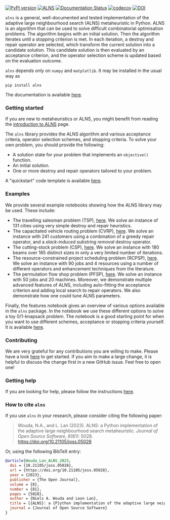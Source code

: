 [![PyPI version](https://badge.fury.io/py/alns.svg)](https://badge.fury.io/py/alns)
[![ALNS](https://github.com/N-Wouda/ALNS/actions/workflows/alns.yaml/badge.svg)](https://github.com/N-Wouda/ALNS/actions/workflows/alns.yaml)
[![Documentation Status](https://readthedocs.org/projects/alns/badge/?version=latest)](https://alns.readthedocs.io/en/latest/?badge=latest)
[![codecov](https://codecov.io/gh/N-Wouda/ALNS/branch/master/graph/badge.svg)](https://codecov.io/gh/N-Wouda/ALNS)
[![DOI](https://joss.theoj.org/papers/10.21105/joss.05028/status.svg)](https://doi.org/10.21105/joss.05028)

``alns`` is a general, well-documented and tested implementation of the adaptive
large neighbourhood search (ALNS) metaheuristic in Python. ALNS is an algorithm
that can be used to solve difficult combinatorial optimisation problems. The
algorithm begins with an initial solution. Then the algorithm iterates until a
stopping criterion is met. In each iteration, a destroy and repair operator are
selected, which transform the current solution into a candidate solution. This
candidate solution is then evaluated by an acceptance criterion, and the
operator selection scheme is updated based on the evaluation outcome.

`alns` depends only on `numpy` and `matplotlib`. It may be installed in the
usual way as

```
pip install alns
```

The documentation is available [here][1].

### Getting started

If you are new to metaheuristics or ALNS, you might benefit from reading
the [introduction to ALNS][11] page.

The `alns` library provides the ALNS algorithm and various acceptance criteria,
operator selection schemes, and stopping criteria. To solve your own problem,
you should provide the following:

- A solution state for your problem that implements an `objective()` function.
- An initial solution.
- One or more destroy and repair operators tailored to your problem.

A "quickstart" code template is available [here][10].

### Examples

We provide several example notebooks showing how the ALNS library may be used.
These include:

- The travelling salesman problem (TSP), [here][2]. We solve an instance of 131
  cities using very simple destroy and repair heuristics.
- The capacitated vehicle routing problem (CVRP), [here][8]. We solve an
  instance with 241 customers using a combination of a greedy repair operator,
  and a _slack-induced substring removal_ destroy operator.
- The cutting-stock problem (CSP), [here][4]. We solve an instance with 180
  beams over 165 distinct sizes in only a very limited number of iterations.
- The resource-constrained project scheduling problem (RCPSP), [here][6]. We
  solve an instance with 90 jobs and 4 resources using a number of different
  operators and enhancement techniques from the literature.
- The permutation flow shop problem (PFSP), [here][9]. We solve an instance with
  50 jobs and 20 machines. Moreover, we demonstrate multiple advanced features
  of ALNS, including auto-fitting the acceptance criterion and adding local
  search to repair operators. We also demonstrate how one could tune ALNS
  parameters.

Finally, the features notebook gives an overview of various options available in
the `alns` package. In the notebook we use these different options to solve a
toy 0/1-knapsack problem. The notebook is a good starting point for when you
want to use different schemes, acceptance or stopping criteria yourself. It is
available [here][5].

### Contributing

We are very grateful for any contributions you are willing to make. Please have
a look [here][3] to get started. If you aim to make a large change, it is
helpful to discuss the change first in a new GitHub issue. Feel free to open
one!

### Getting help

If you are looking for help, please follow the instructions [here][7].

### How to cite `alns`

If you use `alns` in your research, please consider citing the following paper:

> Wouda, N.A., and L. Lan (2023). 
> ALNS: a Python implementation of the adaptive large neighbourhood search metaheuristic. 
> _Journal of Open Source Software_, 8(81): 5028. 
> https://doi.org/10.21105/joss.05028

Or, using the following BibTeX entry:

```bibtex
@article{Wouda_Lan_ALNS_2023, 
  doi = {10.21105/joss.05028}, 
  url = {https://doi.org/10.21105/joss.05028}, 
  year = {2023}, 
  publisher = {The Open Journal}, 
  volume = {8}, 
  number = {81}, 
  pages = {5028}, 
  author = {Niels A. Wouda and Leon Lan}, 
  title = {{ALNS}: a {P}ython implementation of the adaptive large neighbourhood search metaheuristic}, 
  journal = {Journal of Open Source Software} 
}
```

[1]: https://alns.readthedocs.io/en/latest/

[2]: https://alns.readthedocs.io/en/latest/examples/travelling_salesman_problem.html

[3]: https://alns.readthedocs.io/en/latest/setup/contributing.html

[4]: https://alns.readthedocs.io/en/latest/examples/cutting_stock_problem.html

[5]: https://alns.readthedocs.io/en/latest/examples/alns_features.html

[6]: https://alns.readthedocs.io/en/latest/examples/resource_constrained_project_scheduling_problem.html

[7]: https://alns.readthedocs.io/en/latest/setup/getting_help.html

[8]: https://alns.readthedocs.io/en/latest/examples/capacitated_vehicle_routing_problem.html

[9]: https://alns.readthedocs.io/en/latest/examples/permutation_flow_shop_problem.html

[10]: https://alns.readthedocs.io/en/latest/setup/template.html

[11]: https://alns.readthedocs.io/en/latest/setup/introduction_to_alns.html
